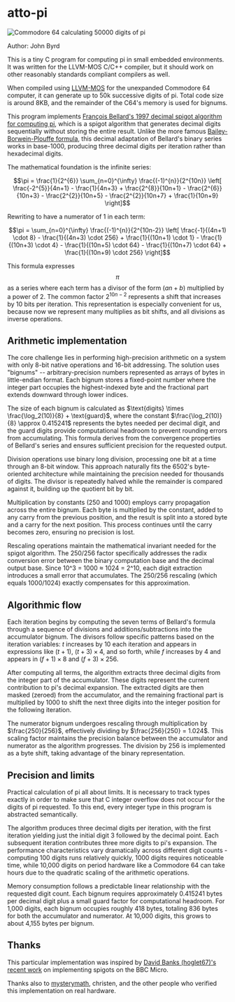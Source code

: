 # atto-pi

![Commodore 64 calculating 50000 digits of pi](https://github.com/user-attachments/assets/06a573ca-0f0e-4c05-b425-a32cbac885e8)

Author: John Byrd <johnwbyrd at gmail dot com>

This is a tiny C program for computing pi in small embedded environments. It was written for the LLVM-MOS C/C++ compiler, but it should work on other reasonably standards compliant compilers as well.

When compiled using [LLVM-MOS](https://wwww.llvm-mos.org) for the unexpanded Commodore 64 computer, it can generate up to 50k successive digits of pi.  Total code size is around 8KB, and the remainder of the C64's memory is used for bignums.

This program implements [François Bellard's 1997 decimal spigot algorithm for computing pi](https://bellard.org/pi/pi_bin/pi_bin.html), which is a spigot algorithm that generates decimal digits sequentially without storing the entire result. Unlike the more famous [Bailey-Borwein-Plouffe formula](https://observablehq.com/@rreusser/computing-with-the-bailey-borwein-plouffe-formula), this decimal adaptation of Bellard's binary series works in base-1000, producing three decimal digits per iteration rather than hexadecimal digits.

The mathematical foundation is the infinite series:

$$\pi = \frac{1}{2^{6}} \sum_{n=0}^{\infty} \frac{(-1)^{n}}{2^{10n}} \left[ \frac{-2^{5}}{4n+1} - \frac{1}{4n+3} + \frac{2^{8}}{10n+1} - \frac{2^{6}}{10n+3} - \frac{2^{2}}{10n+5} - \frac{2^{2}}{10n+7} + \frac{1}{10n+9} \right]$$

Rewriting to have a numerator of 1 in each term:

$$\pi = \sum_{n=0}^{\infty} \frac{(-1)^{n}}{2^{10n-2}} \left[ \frac{-1}{(4n+1) \cdot 8} - \frac{1}{(4n+3) \cdot 256} + \frac{1}{(10n+1) \cdot 1} - \frac{1}{(10n+3) \cdot 4} - \frac{1}{(10n+5) \cdot 64} - \frac{1}{(10n+7) \cdot 64} + \frac{1}{(10n+9) \cdot 256} \right]$$

This formula expresses $$\pi$$ as a series where each term has a divisor of the form $(an+b)$ multiplied by a power of 2. The common factor $2^{10n-2}$ represents a shift that increases by 10 bits per iteration. This representation is especially convenient for us, because now we represent many multiplies as bit shifts, and all divisions as inverse operations.

## Arithmetic implementation

The core challenge lies in performing high-precision arithmetic on a system with only 8-bit native operations and 16-bit addressing. The solution uses "bignums" -- arbitrary-precision numbers represented as arrays of bytes in little-endian format. Each bignum stores a fixed-point number where the integer part occupies the highest-indexed byte and the fractional part extends downward through lower indices.

The size of each bignum is calculated as $\text{digits} \times \frac{\log_2(10)}{8} + \text{guard}$, where the constant $\frac{\log_2(10)}{8} \approx 0.415241$ represents the bytes needed per decimal digit, and the guard digits provide computational headroom to prevent rounding errors from accumulating. This formula derives from the convergence properties of Bellard's series and ensures sufficient precision for the requested output.

Division operations use binary long division, processing one bit at a time through an 8-bit window. This approach naturally fits the 6502's byte-oriented architecture while maintaining the precision needed for thousands of digits. The divisor is repeatedly halved while the remainder is compared against it, building up the quotient bit by bit.

Multiplication by constants (250 and 1000) employs carry propagation across the entire bignum. Each byte is multiplied by the constant, added to any carry from the previous position, and the result is split into a stored byte and a carry for the next position. This process continues until the carry becomes zero, ensuring no precision is lost.

Rescaling operations maintain the mathematical invariant needed for the spigot algorithm. The 250/256 factor specifically addresses the radix conversion error between the binary computation base and the decimal output base. Since 10^3 = 1000 ≈ 1024 = 2^10, each digit extraction introduces a small error that accumulates. The 250/256 rescaling (which equals 1000/1024) exactly compensates for this approximation.

## Algorithmic flow

Each iteration begins by computing the seven terms of Bellard's formula through a sequence of divisions and additions/subtractions into the accumulator bignum. The divisors follow specific patterns based on the iteration variables: $t$ increases by 10 each iteration and appears in expressions like $(t+1)$, $(t+3) \times 4$, and so forth, while $f$ increases by 4 and appears in $(f+1) \times 8$ and $(f+3) \times 256$.

After computing all terms, the algorithm extracts three decimal digits from the integer part of the accumulator. These digits represent the current contribution to pi's decimal expansion. The extracted digits are then masked (zeroed) from the accumulator, and the remaining fractional part is multiplied by 1000 to shift the next three digits into the integer position for the following iteration.

The numerator bignum undergoes rescaling through multiplication by $\frac{250}{256}$, effectively dividing by $\frac{256}{250} = 1.024$. This scaling factor maintains the precision balance between the accumulator and numerator as the algorithm progresses. The division by 256 is implemented as a byte shift, taking advantage of the binary representation.

## Precision and limits

Practical calculation of pi all about limits. It is necessary to track types exactly in order to make sure that C integer overflow does not occur for the digits of pi requested. To this end, every integer type in this program is abstracted semantically.

The algorithm produces three decimal digits per iteration, with the first iteration yielding just the initial digit 3 followed by the decimal point. Each subsequent iteration contributes three more digits to pi's expansion. The performance characteristics vary dramatically across different digit counts - computing 100 digits runs relatively quickly, 1000 digits requires noticeable time, while 10,000 digits on period hardware like a Commodore 64 can take hours due to the quadratic scaling of the arithmetic operations.

Memory consumption follows a predictable linear relationship with the requested digit count. Each bignum requires approximately 0.415241 bytes per decimal digit plus a small guard factor for computational headroom. For 1,000 digits, each bignum occupies roughly 418 bytes, totaling 836 bytes for both the accumulator and numerator. At 10,000 digits, this grows to about 4,155 bytes per bignum.

## Thanks

This particular implementation was inspired by [David Banks (hoglet67)'s recent work](https://github.com/BigEd/pi-spigot-for-micros) on implementing spigots on the BBC Micro.

Thanks also to [mysterymath](https://github.com/mysterymath), christen, and the other people who verified this implementation on real hardware.
